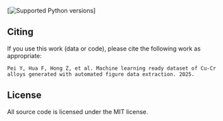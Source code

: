 [![Supported Python versions](https://shields.mitmproxy.org/badge/python-3.8%20%7C%203.9%20%7C%203.10-blue)]


**Citing**
----------------------
If you use this work (data or code), please cite the following work as appropriate:
```
Pei Y, Hua F, Hong Z, et al. Machine learning ready dataset of Cu-Cr alloys generated with automated figure data extraction. 2025.
```

**License**
----------------------
All source code is licensed under the MIT license.
